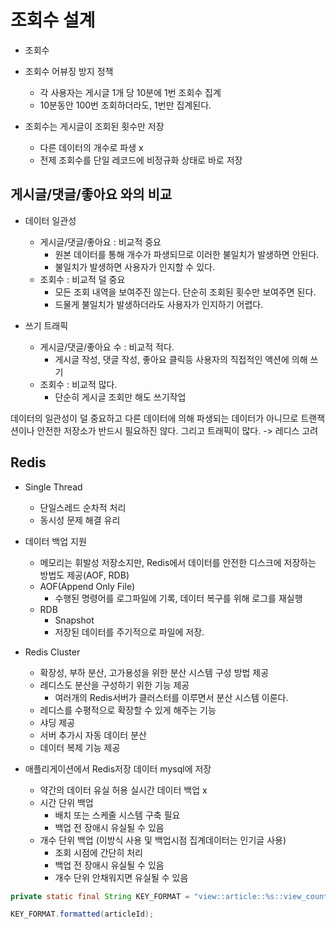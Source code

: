# 조회수 설계

-   조회수
-   조회수 어뷰징 방지 정책

    -   각 사용자는 게시글 1개 당 10분에 1번 조회수 집계
    -   10분동안 100번 조회하더라도, 1번만 집계된다.

-   조회수는 게시글이 조회된 횟수만 저장

    -   다른 데이터의 개수로 파생 x
    -   전제 조회수를 단일 레코드에 비정규화 상태로 바로 저장

## 게시글/댓글/좋아요 와의 비교

-   데이터 일관성

    -   게시글/댓글/좋아요 : 비교적 중요
        -   원본 데이터를 통해 개수가 파생되므로 이러한 불일치가 발생하면 안된다.
        -   불일치가 발생하면 사용자가 인지할 수 있다.
    -   조회수 : 비교적 덜 중요
        -   모든 조회 내역을 보여주진 않는다. 단순히 조회된 횟수만 보여주면 된다.
        -   드물게 불일치가 발생하더라도 사용자가 인지하기 어렵다.

-   쓰기 트래픽
    -   게시글/댓글/좋아요 수 : 비교적 적다.
        -   게시글 작성, 댓글 작성, 좋아요 클릭등 사용자의 직접적인 액션에 의해 쓰기
    -   조회수 : 비교적 많다.
        -   단순히 게시글 조회만 해도 쓰기작업

데이터의 일관성이 덜 중요하고 다른 데이터에 의해 파생되는 데이터가 아니므로 트랜잭션이나 안전한 저장소가 반드시 필요하진 않다. 그리고 트래픽이 많다. -> 레디스 고려

## Redis

-   Single Thread

    -   단일스레드 순차적 처리
    -   동시성 문제 해결 유리

-   데이터 백업 지원

    -   메모리는 휘발성 저장소지만, Redis에서 데이터를 안전한 디스크에 저장하는 방법도 제공(AOF, RDB)
    -   AOF(Append Only File)
        -   수행된 명령어를 로그파일에 기록, 데이터 복구를 위해 로그를 재실행
    -   RDB
        -   Snapshot
        -   저장된 데이터를 주기적으로 파일에 저장.

-   Redis Cluster

    -   확장성, 부하 분산, 고가용성을 위한 분산 시스템 구성 방법 제공
    -   레디스도 분산을 구성하기 위한 기능 제공
        -   여러개의 Redis서버가 클러스터를 이루면서 분산 시스템 이룬다.
    -   레디스를 수평적으로 확장할 수 있게 해주는 기능
    -   샤딩 제공
    -   서버 추가시 자동 데이터 분산
    -   데이터 복제 기능 제공

-   애플리게이션에서 Redis저장 데이터 mysql에 저장
    -   약간의 데이터 유실 허용 실시간 데이터 백업 x
    -   시간 단위 백업
        -   배치 또는 스케줄 시스템 구축 필요
        -   백업 전 장애시 유실될 수 있음
    -   개수 단위 백업 (이방식 사용 및 백업시점 집계데이터는 인기글 사용)
        -   조회 시점에 간단히 처리
        -   백업 전 장애시 유실될 수 있음
        -   개수 단위 안채워지면 유실될 수 있음

```Java
private static final String KEY_FORMAT = "view::article::%s::view_count";

KEY_FORMAT.formatted(articleId);
```
